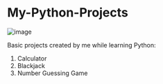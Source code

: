 # My-Python-Projects

![image](https://user-images.githubusercontent.com/39738504/227353321-c177cf46-cd4a-4af9-a1a7-1c429c413372.png)

Basic projects created by me while learning Python:
  1. Calculator
  2. Blackjack
  3. Number Guessing Game
